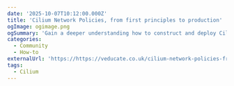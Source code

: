 ```yaml
---
date: '2025-10-07T10:12:00.000Z'
title: 'Cilium Network Policies, from first principles to production'
ogImage: ogimage.png
ogSummary: 'Gain a deeper understanding how to construct and deploy Cilium Network Policies'
categories:
  - Community
  - How-to
externalUrl: 'https://https://veducate.co.uk/cilium-network-policies-from-first-principles-to-production/'
tags:
  - Cilium
---
```

